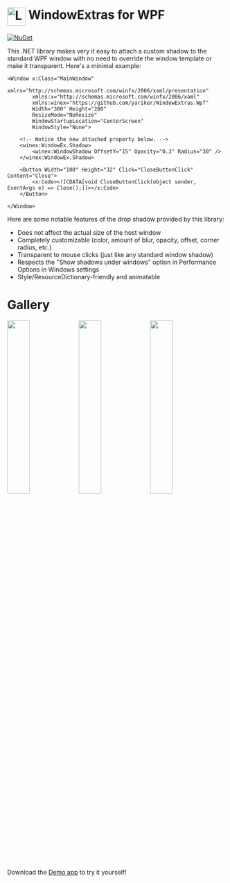 # <img src="src/WindowExtras.Wpf/Icon.png" alt="Logo" width="42" height="42" align="top" /> WindowExtras for WPF
<a href="https://www.nuget.org/packages/WindowExtras.Wpf" target="_blank"><img alt="NuGet" src="https://img.shields.io/nuget/v/WindowExtras.Wpf" /></a>

This .NET library makes very it easy to attach a custom shadow to the standard WPF window with no need to override the window template
or make it transparent. Here's a minimal example:

```XAML
<Window x:Class="MainWindow"
        xmlns="http://schemas.microsoft.com/winfx/2006/xaml/presentation"
        xmlns:x="http://schemas.microsoft.com/winfx/2006/xaml"
        xmlns:winex="https://github.com/yariker/WindowExtras.Wpf"
        Width="300" Height="200"
        ResizeMode="NoResize"
        WindowStartupLocation="CenterScreen"
        WindowStyle="None">
    
    <!-- Notice the new attached property below. -->
    <winex:WindowEx.Shadow>
        <winex:WindowShadow OffsetY="15" Opacity="0.3" Radius="30" />
    </winex:WindowEx.Shadow>

    <Button Width="100" Height="32" Click="CloseButtonClick" Content="Close">
        <x:Code><![CDATA[void CloseButtonClick(object sender, EventArgs e) => Close();]]></x:Code>
    </Button>

</Window>
```

Here are some notable features of the drop shadow provided by this library:
* Does not affect the actual size of the host window
* Completely customizable (color, amount of blur, opacity, offset, corner radius, etc.)
* Transparent to mouse clicks (just like any standard window shadow)
* Respects the "Show shadows under windows" option in Performance Options in Windows settings
* Style/ResourceDictionary-friendly and animatable

# Gallery

<p float='middle'>
  <img src='doc/Demo1.png' width='32%' />
  <img src='doc/Demo2.png' width='32%' />
  <img src='doc/Demo3.png' width='32%' />
</p>

Download the [Demo app](https://github.com/yariker/WindowExtras.Wpf/releases) to try it yourself!
